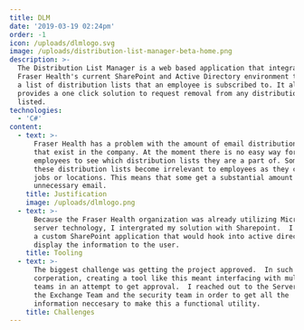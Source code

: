 ```yaml
---
title: DLM
date: '2019-03-19 02:24pm'
order: -1
icon: /uploads/dlmlogo.svg
image: /uploads/distribution-list-manager-beta-home.png
description: >-
  The Distribution List Manager is a web based application that integrates with
  Fraser Health's current SharePoint and Active Directory environment to display
  a list of distribution lists that an employee is subscribed to. It also
  provides a one click solution to request removal from any distribution list
  listed.
technologies:
  - 'C#'
content:
  - text: >-
      Fraser Health has a problem with the amount of email distribution lists
      that exist in the company. At the moment there is no easy way for
      employees to see which distribution lists they are a part of. Some of
      these distribution lists become irrelevant to employees as they change
      jobs or locations. This means that some get a substantial amount of
      unnecessary email.
    title: Justification
    image: /uploads/dlmlogo.png
  - text: >-
      Because the Fraser Health organization was already utilizing Microsoft
      server technology, I intergrated my solution with Sharepoint.  I developed
      a custom SharePoint application that would hook into active directory and
      display the information to the user.
    title: Tooling
  - text: >-
      The biggest challenge was getting the project approved.  In such a large
      corperation, creating a tool like this meant interfacing with multiple
      teams in an attempt to get approval.  I reached out to the Server Team,
      the Exchange Team and the security team in order to get all the
      information neccesary to make this a functional utility.
    title: Challenges
---
```


